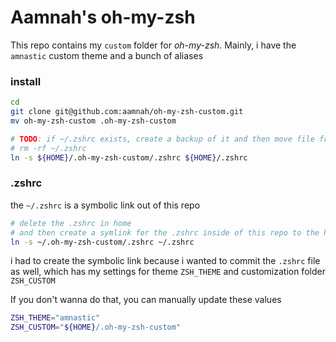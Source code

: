 # Aamnah's oh-my-zsh

This repo contains my `custom` folder for _oh-my-zsh_. Mainly, i have the `amnastic` custom theme and a bunch of aliases

### install

```bash
cd
git clone git@github.com:aamnah/oh-my-zsh-custom.git
mv oh-my-zsh-custom .oh-my-zsh-custom

# TODO: if ~/.zshrc exists, create a backup of it and then move file from this repo to it's place
# rm -rf ~/.zshrc
ln -s ${HOME}/.oh-my-zsh-custom/.zshrc ${HOME}/.zshrc
```

### .zshrc

the `~/.zshrc` is a symbolic link out of this repo

```bash
# delete the .zshrc in home
# and then create a symlink for the .zshrc inside of this repo to the home folder
ln -s ~/.oh-my-zsh-custom/.zshrc ~/.zshrc
```

i had to create the symbolic link because i wanted to commit the `.zshrc` file as well, which has my settings for theme `ZSH_THEME` and customization folder `ZSH_CUSTOM`

If you don't wanna do that, you can manually update these values

```bash
ZSH_THEME="amnastic"
ZSH_CUSTOM="${HOME}/.oh-my-zsh-custom"
```
